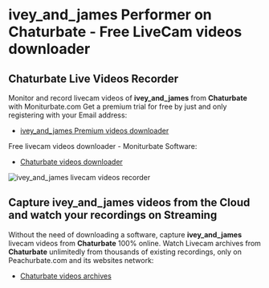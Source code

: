 # ivey_and_james Performer on Chaturbate - Free LiveCam videos downloader

## Chaturbate Live Videos Recorder

Monitor and record livecam videos of **ivey_and_james** from **Chaturbate** with Moniturbate.com
Get a premium trial for free by just and only registering with your Email address:
* [ivey_and_james Premium videos downloader](https://moniturbate.com/request-demo-licence-key.html)

Free livecam videos downloader - Moniturbate Software:
* [Chaturbate videos downloader](https://moniturbate.com/moniturbate-download-software.html)

![ivey_and_james livecam videos recorder](https://peachurnet.com/templates/moniturbate-software.png)


## Capture ivey_and_james videos from the Cloud and watch your recordings on Streaming

Without the need of downloading a software, capture **ivey_and_james** livecam videos from **Chaturbate** 100% online.
Watch Livecam archives from **Chaturbate** unlimitedly from thousands of existing recordings, only on Peachurbate.com and its websites network:
* [Chaturbate videos archives](https://peachurnet.com/)